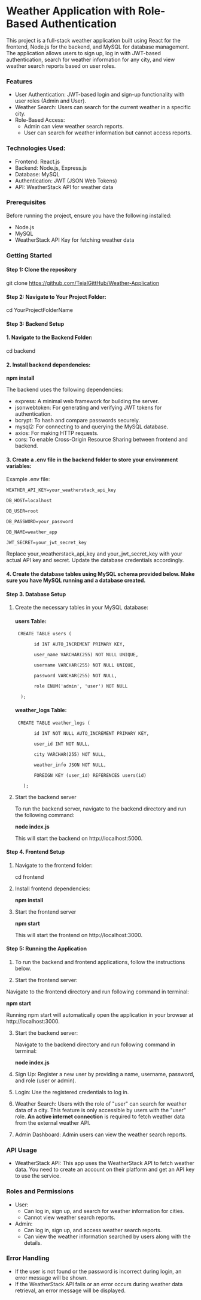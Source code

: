 # Weather Application with Role-Based Authentication
This project is a full-stack weather application built using React for the frontend, Node.js for the backend, and MySQL for database management. The application allows users to sign up, log in with JWT-based authentication, search for weather information for any city, and view weather search reports based on user roles.
### Features
- User Authentication: JWT-based login and sign-up functionality with user roles (Admin and User).
- Weather Search: Users can search for the current weather in a specific city.
- Role-Based Access:
  - Admin can view weather search reports.
  - User can search for weather information but cannot access reports.
### Technologies Used:
- Frontend: React.js
- Backend: Node.js, Express.js
- Database: MySQL 
- Authentication: JWT (JSON Web Tokens)
- API: WeatherStack API for weather data
### Prerequisites
Before running the project, ensure you have the following installed:
- Node.js 
- MySQL 
- WeatherStack API Key for fetching weather data
### Getting Started 
#### Step 1: Clone the repository
git clone https://github.com/TejalGittHub/Weather-Application
#### Step 2: Navigate to Your Project Folder:
cd YourProjectFolderName
#### Step 3: Backend Setup
  ####  1. Navigate to the Backend Folder:

   cd backend

#### 2. Install backend dependencies:

   **npm install**

   The backend uses the following dependencies:

   - express: A minimal web framework for building the server.
   - jsonwebtoken: For generating and verifying JWT tokens for authentication.
   - bcrypt: To hash and compare passwords securely.
   - mysql2: For connecting to and querying the MySQL database.
   - axios: For making HTTP requests.
   - cors: To enable Cross-Origin Resource Sharing between frontend and backend.

#### 3. Create a .env file in the backend folder to store your environment variables:

   Example .env file:

    WEATHER_API_KEY=your_weatherstack_api_key

    DB_HOST=localhost

    DB_USER=root

    DB_PASSWORD=your_password

    DB_NAME=weather_app

    JWT_SECRET=your_jwt_secret_key

Replace your_weatherstack_api_key and your_jwt_secret_key with your actual API key and secret. Update the database credentials accordingly.
#### 4. Create the database tables using MySQL schema provided below. Make sure you have MySQL running and a database created.
#### Step 3. Database Setup
1. Create the necessary tables in your MySQL database:

   #### users Table:

        CREATE TABLE users (

              id INT AUTO_INCREMENT PRIMARY KEY,
  
              user_name VARCHAR(255) NOT NULL UNIQUE,
  
              username VARCHAR(255) NOT NULL UNIQUE,
  
              password VARCHAR(255) NOT NULL,
  
              role ENUM('admin', 'user') NOT NULL
  
         );
   #### weather_logs Table:

        CREATE TABLE weather_logs (

              id INT NOT NULL AUTO_INCREMENT PRIMARY KEY,

              user_id INT NOT NULL,

              city VARCHAR(255) NOT NULL,

              weather_info JSON NOT NULL,

              FOREIGN KEY (user_id) REFERENCES users(id)
   
          );

3. Start the backend server

   To run the backend server, navigate to the backend directory and run the following command:

   **node index.js**

   This will start the backend on http://localhost:5000.

#### Step 4. Frontend Setup

1. Navigate to the frontend folder:

   cd frontend

3. Install frontend dependencies:

   **npm install**

 4. Start the frontend server

     **npm start**

     This will start the frontend on http://localhost:3000.

#### Step 5: Running the Application

1. To run the backend and frontend applications, follow the instructions below.
  
2. Start the frontend server:
   
  Navigate to the frontend directory and run following command in terminal:

  **npm start**

  Running npm start will automatically open the application in your browser at http://localhost:3000.
  
3. Start the backend server:

   Navigate to the backend directory and run following command in terminal:

   **node index.js**

4. Sign Up: Register a new user by providing a name, username, password, and role (user or admin).
   
5. Login: Use the registered credentials to log in.
 
6. Weather Search: Users with the role of "user" can search for weather data of a city. This feature is only accessible by users with the "user" role. **An active internet connection** is required to fetch weather data from the external weather API.
 
7. Admin Dashboard: Admin users can view the weather search reports.

### API Usage
- WeatherStack API: This app uses the WeatherStack API to fetch weather data. You need to create an account on their platform and get an API key to use the service.
### Roles and Permissions
- User:
  - Can log in, sign up, and search for weather information for cities.
  - Cannot view weather search reports.
- Admin:
  - Can log in, sign up, and access weather search reports.
  - Can view the weather information searched by users along with the details.
### Error Handling
- If the user is not found or the password is incorrect during login, an error message will be shown.
- If the WeatherStack API fails or an error occurs during weather data retrieval, an error message will be displayed.   

